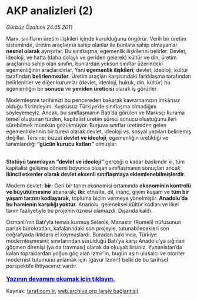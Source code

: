 # AKP analizleri (2)

*Gürbüz Özaltınlı 24.05.2011*

<div class="yazi"><p>Marx, sınıfların üretim ilişkileri içinde kurulduğunu öngörür. Verili bir üretim sisteminde, üretim araçlarına sahip olanlar ile bunlara sahip olmayanlar <b>nesnel olarak</b> ayrışırlar. Bu sınıflaşma, egemenlik ilişkilerini belirler. Devlet, ideoloji, ve hatta (daha dolaylı ve geriden gelerek) kültür ve din, üretim araçlarına sahip olan sınıfın, bunlardan yoksun sınıflar üzerindeki egemenliğinin araçlarıdırlar. Yani <b>egemenlik ilişkileri</b>; devlet, ideoloji, kültür tarafından <b>belirlenmezler</b>. Üretim araçları karşısındaki farklılaşma tarafından belirlenirler ve diğer kurumlar (devlet, ideoloji, hukuk, din, kültür) bu egemenliğin bir <b>sonucu</b> ve <b>yeniden üreticisi</b> olarak iş görürler.</p>
<p>Modernleşme tarihimizi bu pencereden bakarak kavramamızın imkânsız olduğu fikrindeyim. Kuşkusuz Türkiye’de sınıflaşma olmadığını söyleyemeyiz. Ancak, bu sınıflaşmanın Batı’da görülen ve Marksçı kurama temel oluşturan türden, kapitalist üretim süreci sonucu oluştuğunu ileri sürebilmek mümkün gözükmüyor. Burjuva sınıflar üretimden gelen egemenliklerinin bir türevi olarak devlet, ideoloji vs. sosyal yapıları belirlemiş değiller. Tersine; bizzat <b>devlet ve ideoloji</b>, egemenliğin üretildiği ve tanımlandığı <b>“gücün kurucu katları”</b> olmuşlar.</p>
<p><b><br/>Statüyü tanımlayan</b> <b>“devlet ve ideoloji”</b> gerçeği o kadar baskındır ki, tüm kapitalist gelişme dönemi boyunca oluşan sınıflaşmanın sonuçları ancak <b>ikincil etkenler olarak devlet eksenli sınıflaşmaya eklemlenebilmişlerdir</b>.</p>
<p>Modern devlet; <b>bir:</b> Geri bir tarım ekonomisi ortamında <b>ekonominin kontrolü ve büyütülmesine</b> abanarak; <b>iki:</b> etnisite, dil, inanç, giyim kuşam ve <b>tüm bir yaşam tarzını kodlayarak,</b> topluma biçim vermeye yönelmiştir. <b>Anadolu’da bu hamlenin karşılığı yoktur.</b> Anadolu, geleneksel kültür kodları ve ilkel tarım faaliyetiyle bu projenin öznesi olamazdı. Dışarıda kaldı. </p>
<p>Osmanlı’nın Batı’yla temas kurmuş Selanik, Manastır (Rumeli) nüfusunun parlak bürokratları, kafalarındaki son projeyle, tutunabilecekleri son coğrafyada iktidara el koymuşlardı. Buradan bakılınca, Türkiye modernleşmesini; sınırlarından sürüldüğü Batı’ya karşı Anadolu’ya sığınan göçmen direnişi (ya da travması) olarak da okuyabilirsiniz. Yunanistan’da kalan topraklardan yoğun göç alan İzmir’in, bugün aşırı ulusalcı ve otoriter modernist tutumunu anlamak için (gâvur İzmir!) belki de bu tarihsel perspektife ihtiyacımız vardır.
                                    	<br/><br/>
<a class="lnk2" href="/web/20120507103724/http://www.taraf.com.tr/login/" style="font-size:16px;color:#0000FF;"><u><b>
			  Yazının devamını okumak için tıklayın.</b></u></a><br/>
</p></div>

Kaynak: [taraf.com.tr](http://www.taraf.com.tr/gurbuz-ozaltinli/makale-akp-analizleri-2.htm), [web.archive.org (arşiv bağlantısı)](http://web.archive.org/web/20120507103724/http://www.taraf.com.tr/gurbuz-ozaltinli/makale-akp-analizleri-2.htm)

